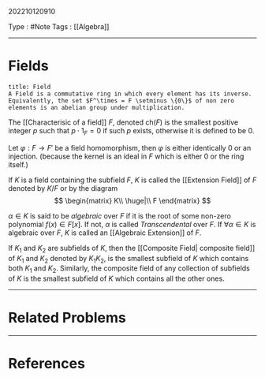 202210120910

Type : #Note
Tags : [[Algebra]]

---
# Fields
```ad-info
title: Field
A Field is a commutative ring in which every element has its inverse. Equivalently, the set $F^\times = F \setminus \{0\}$ of non zero elements is an abelian group under multiplication.
```

The [[Characterisic of a field]] $F$, denoted $\text{ch}(F)$ is the smallest positive integer $p$ such that $p\cdot1_F=0$ if such $p$ exists, otherwise it is defined to be $0$.

Let $\varphi: F\to F'$ be a field homomorphism, then $\varphi$ is either identically $0$ or an injection. (because the kernel is an ideal in $F$ which is either $0$ or the ring itself.) 

If $K$ is a field containing the subfield $F$, $K$ is called the [[Extension Field]] of $F$ denoted by $K/F$ or by the diagram
$$
\begin{matrix}
K\\
\huge|\\
F
\end{matrix}
$$

$\alpha \in K$ is said to be _algebraic_ over $F$ if it is the root of some non-zero polynomial $f(x)\in F[x]$. If not, $\alpha$ is called _Transcendental_ over $F$. If $\forall\alpha\in K$ is algebraic over $F$, $K$ is called an [[Algebraic Extension]] of $F$. 

If $K_1$ and $K_2$ are subfields of $K$, then the [[Composite Field| composite field]] of $K_1$ and $K_2$ denoted by $K_1K_2$, is the smallest subfield of $K$ which contains both $K_1$ and $K_2$. Similarly, the composite field of any collection of subfields of $K$ is the smallest subfield of $K$ which contains all the other ones.

---
# Related Problems

---
# References
